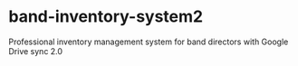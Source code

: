 # band-inventory-system2
Professional inventory management system for band directors with Google Drive sync 2.0
